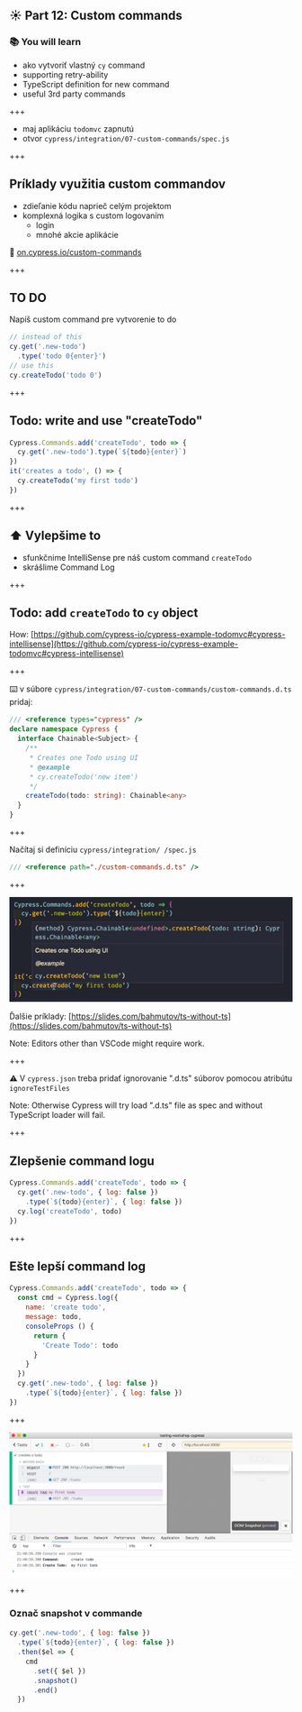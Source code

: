 ## ☀️ Part 12: Custom commands

### 📚 You will learn

- ako vytvoriť vlastný `cy` command
- supporting retry-ability
- TypeScript definition for new command
- useful 3rd party commands

+++

- maj aplikáciu `todomvc` zapnutú
- otvor `cypress/integration/07-custom-commands/spec.js`

+++

## Príklady využitia custom commandov

- zdieľanie kódu naprieč celým projektom
- komplexná logika s custom logovaním
  * login 
  * mnohé akcie aplikácie

📝 [on.cypress.io/custom-commands](https://on.cypress.io/custom-commands)

+++

## TO DO

Napíš custom command pre vytvorenie to do

```js
// instead of this
cy.get('.new-todo')
  .type('todo 0{enter}')
// use this
cy.createTodo('todo 0')
```

+++

## Todo: write and use "createTodo"

```js
Cypress.Commands.add('createTodo', todo => {
  cy.get('.new-todo').type(`${todo}{enter}`)
})
it('creates a todo', () => {
  cy.createTodo('my first todo')
})
```

+++

## ⬆️ Vylepšime to

- sfunkčnime IntelliSense pre náš custom command `createTodo`
- skrášlime Command Log

+++

## Todo: add `createTodo` to `cy` object

How: [https://github.com/cypress-io/cypress-example-todomvc#cypress-intellisense](https://github.com/cypress-io/cypress-example-todomvc#cypress-intellisense)

+++

⌨️ v súbore `cypress/integration/07-custom-commands/custom-commands.d.ts` pridaj:

```ts
/// <reference types="cypress" />
declare namespace Cypress {
  interface Chainable<Subject> {
    /**
     * Creates one Todo using UI
     * @example
     * cy.createTodo('new item')
     */
    createTodo(todo: string): Chainable<any>
  }
}
```

+++

Načítaj si definíciu `cypress/integration/ /spec.js`

```js
/// <reference path="./custom-commands.d.ts" />
```

+++

![Custom command IntelliSense](/slides/07-custom-commands/img/create-todo-intellisense.jpeg)

Ďalšie príklady: [https://slides.com/bahmutov/ts-without-ts](https://slides.com/bahmutov/ts-without-ts)

Note:
Editors other than VSCode might require work.

+++

⚠️ V `cypress.json` treba pridať ignorovanie ".d.ts" súborov pomocou atribútu `ignoreTestFiles` 

Note:
Otherwise Cypress will try load ".d.ts" file as spec and without TypeScript loader will fail.

+++

## Zlepšenie command logu

```js
Cypress.Commands.add('createTodo', todo => {
  cy.get('.new-todo', { log: false })
    .type(`${todo}{enter}`, { log: false })
  cy.log('createTodo', todo)
})
```

+++

## Ešte lepší command log

```js
Cypress.Commands.add('createTodo', todo => {
  const cmd = Cypress.log({
    name: 'create todo',
    message: todo,
    consoleProps () {
      return {
        'Create Todo': todo
      }
    }
  })
  cy.get('.new-todo', { log: false })
    .type(`${todo}{enter}`, { log: false })
})
```

+++

![createTodo log](/slides/07-custom-commands/img/create-todo-log.png)

+++

### Označ snapshot v commande

```js
cy.get('.new-todo', { log: false })
  .type(`${todo}{enter}`, { log: false })
  .then($el => {
    cmd
      .set({ $el })
      .snapshot()
      .end()
  })
```